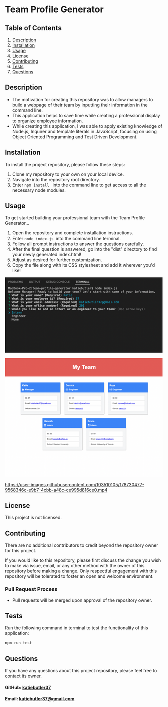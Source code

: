 # Team Profile Generator

  ## Table of Contents
  1. [Description](#description)
  2. [Installation](#installation)
  3. [Usage](#usage)
  4. [License](#license)
  5. [Contributing](#contributing)
  6. [Tests](#tests)
  7. [Questions](#questions)
   
## Description
- The motivation for creating this repository was to allow managers to build a webpage of their team by inputting their information in the command line.
- This application helps to save time while creating a professional display to organize employee information.
- While creating this application, I was able to apply existing knowledge of Node.js, Inquirer and template literals in JavaScript, focusing on using Object Oriented Programming and Test Driven Development.
   
## Installation
To install the project repository, please follow these steps:
1. Clone my repository to your own on your local device.
2. Navigate into the repository root directory.
3. Enter ```npm install ``` into the command line to get access to all the necessary node modules.

## Usage
To get started building your professional team with the Team Profile Generator...
1. Open the repository and complete installation instructions.
2. Enter ```node index.js ```into the command line terminal.
3. Follow all prompt instructions to answer the questions carefully.
4. After the final question is answered, go into the "dist" directory to find your newly generated index.html!
5. Adjust as desired for further customization.
6. Copy the file along with its CSS stylesheet and add it wherever you'd like!

![Team Profile Generator Command Line](./images/node-index.png)

![Team Profile Generator Result](./images/HTML-webpage.png)

https://user-images.githubusercontent.com/103510105/178730477-9568346c-e9b7-4cbb-a48c-ce995d816ce0.mp4

## License
This project is not licensed.

## Contributing
There are no additional contributors to credit beyond the repository owner for this project.

If you would like to this repository, please first discuss the change you wish to make via issue, email, or any other method with the owner of this repository before making a change. Only respectful engagement with this repository will be tolerated to foster an open and welcome environment.
  ### Pull Request Process
  - Pull requests will be merged upon approval of the repository owner.

## Tests
Run the following command in terminal to test the functionality of this application:

```sh 
npm run test
```
 
## Questions
If you have any questions about this project repository, please feel free to contact its owner.
  #### GitHub: [katiebutler37](https://github.com/katiebutler37)
  #### Email: [katiebutler37@gmail.com](mailto:katiebutler37@gmail.com)

    
